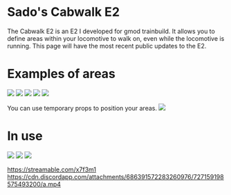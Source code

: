 # Sado's Cabwalk E2
The Cabwalk E2 is an E2 I developed for gmod trainbuild.
It allows you to define areas within your locomotive to walk on, even while the locomotive is running.
This page will have the most recent public updates to the E2.

# Examples of areas
![](https://i.imgur.com/XPM9J9l.png)
![](https://i.imgur.com/YohktCN.png)
![](https://i.imgur.com/5ZCE4dq.png)
![](https://i.imgur.com/gJqIU2q.png)
![](https://i.imgur.com/4k5HSsi.png)

You can use temporary props to position your areas.
![](https://i.imgur.com/mVX6ykC.png)

# In use
![](https://i.imgur.com/MOKeTrt.png)
![](https://i.imgur.com/DiYlZD7.png)
![](https://i.imgur.com/yrWB2Pq.png)

https://streamable.com/x7f3m1
https://cdn.discordapp.com/attachments/686391572283260976/727159198575493200/a.mp4
